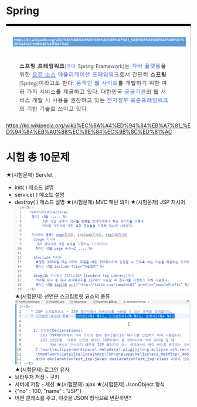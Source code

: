 # Spring
![](../image/Pasted%20image%2020240415170652.png)
https://ko.wikipedia.org/wiki/%EC%8A%A4%ED%94%84%EB%A7%81_%ED%94%84%EB%A0%88%EC%9E%84%EC%9B%8C%ED%81%AC


# 시험 총 10문제
★(시험문제) Servlet
- init( )  메소드 설명
- service( ) 메소드 설명
- destroy( ) 메소드 설명
★(시험문제) MVC 패턴 의미
★(시험문제) JSP 지시어
![](../image/Pasted%20image%2020240415171600.png)
★(시험문제) 선언문 스크립트릿 요소의 종류
![](../image/Pasted%20image%2020240415171500.png)
★(시험문제) 로그인 유지
- 브라우저 저장 - 쿠키
- 서버에 저장 - 세션
★(시험문제) ajax
★(시험문제) JsonObject 형식
- {"no" : 100, "name" : "JSP"}
- 어떤 클래스를 주고, 이것을 JSON 형식으로 변환하면?